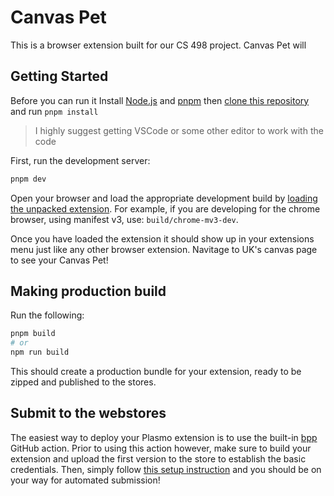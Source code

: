# Canvas Pet

This is a browser extension built for our CS 498 project. Canvas Pet will

## Getting Started

Before you can run it
Install [Node.js](https://nodejs.org/en/learn/getting-started/how-to-install-nodejs) and [pnpm](https://pnpm.io/installation) then [clone this repository](https://docs.github.com/en/repositories/creating-and-managing-repositories/cloning-a-repository) and run `pnpm install`

> I highly suggest getting VSCode or some other editor to work with the code

First, run the development server:

```bash
pnpm dev
```

Open your browser and load the appropriate development build by [loading the unpacked extension](https://developer.chrome.com/docs/extensions/get-started/tutorial/hello-world#load-unpacked). For example, if you are developing for the chrome browser, using manifest v3, use: `build/chrome-mv3-dev`.

Once you have loaded the extension it should show up in your extensions menu just like any other browser extension. Navitage to UK's canvas page to see your Canvas Pet!

## Making production build

Run the following:

```bash
pnpm build
# or
npm run build
```

This should create a production bundle for your extension, ready to be zipped and published to the stores.

## Submit to the webstores

The easiest way to deploy your Plasmo extension is to use the built-in [bpp](https://bpp.browser.market) GitHub action. Prior to using this action however, make sure to build your extension and upload the first version to the store to establish the basic credentials. Then, simply follow [this setup instruction](https://docs.plasmo.com/framework/workflows/submit) and you should be on your way for automated submission!
